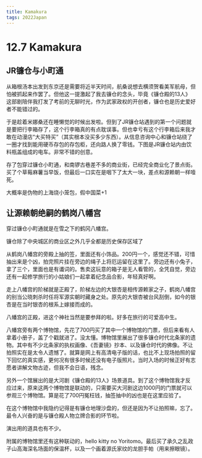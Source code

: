 ```yaml
---
title: Kamakura
tags: 2022Japan
---
```


# 12.7 Kamakura

## JR镰仓与小町通

从箱根汤本出发到东京还是需要将近半天时间，航桑说想去横须贺看美军航母，但怕被抓起来作罢了。但他这一提激起了我去镰仓的念头，毕竟《镰仓殿的13人》这部剧陪伴我打发了考前的无聊时光，作为武家政权的开创者，镰仓也是历史爱好者不能错过的。

于是趁着米娜桑还在睡懒觉的时候出发啦。但到了JR镰仓站遇到的第一个问题就是要把行李箱存了，这个行李箱真的有点耽误事。但也幸亏有这个行李箱后来我才敢在动漫店“大买特买”（其实根本没买多少东西）。从信息咨询中心和镰仓站绕了一圈才找到能用硬币存包的存包柜，还向路人换了零钱。下图是JR镰仓站内由饮料瓶盖组成的电车。非常不错的创意。

存了包穿过镰仓小町通，和南锣古巷差不多的商业街，已经完全商业化了景点街。买了个草莓麻薯当早饭，但最后一口实在是咽下了太大一块，差点和源赖朝一样噎死。

大概率是伪物的上海烧小笼包，假中国菜+1

## 让源赖朝绝嗣的鹤岗八幡宫

穿过镰仓小町通就是在雪之下的鹤冈八幡宫。

镰仓除了中央城区的商业区之外几乎全都是历史保存区域了

从鹤岗八幡宫的旁殿上抽的签，里面还有小饰品。200円一个，感觉还不错，可惜抽出来是个凶，拍完照片挂在旁边的绳子上将厄运留在这里了。旁边还有小兔子，拿了三个，里面也是有谶词的。售卖这玩意的箱子是无人看管的，全凭自觉，旁边还有一起修学旅行的小姑娘们一起拿着纪念品合影，年轻真好啊。

走上八幡宫的阶梯就是正殿了，阶梯左边的大银杏是相传源赖家之子，鹤岗八幡宫的别当公晓刺杀时任将军源实朝时藏身之处。原先的大银杏被台风刮倒，如今的银杏是在当时银杏的根系上嫁接而成的。

八幡宫的正殿，进这个神社当然是要参拜的啦。好多在旅行的可爱高中生。

八幡宫旁有两个博物馆，先花了700円买了其中一个博物馆的门票，但后来看有人拿着小册子，盖了个戳就进了。没太懂。博物馆里展出了很多镰仓时代北条家的遗物。其中有不少北条家的执权画像、《吾妻镜》抄本、以及镰仓时代的佛像。不让拍照实在是太令人遗憾了。就算是网上有高清电子版的话，也比不上现场拍照的留下回忆的真实感，更何况有很多时候还没有电子版照片。当时入场的时候正好有志愿者讲解文物古迹，但我不会日语，残念。

另外一个馆展出的是大河剧《镰仓殿的13人》场景道具。到了这个博物馆我才反应过来，原来这两个博物馆是联动的，只需要买大河剧这边1000円的门票就可以参观三个博物馆。算是花了700円冤枉钱，抽签抽中的凶也是在这里应验了。

在这个博物馆中我隐约记得是有镰仓地理沙盘的，但还是因为不让拍照嘛，忘了。最令人兴奋的是与镰仓殿人物立牌合影的环节啦。

演出用的道具也有不少。

附属的博物馆里还有这种联动的，hello kitty no Yoritomo。最后买了承久之乱政子山高海深名场面的保温杯，以及一个画着源氏家纹的龙胆手帕（用来擦眼镜）。

